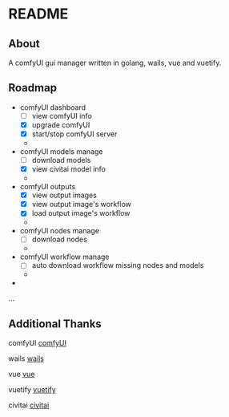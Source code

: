 # README

## About

A comfyUI gui manager written in golang, wails, vue and vuetify.

## Roadmap

- comfyUI dashboard
    - [ ] view comfyUI info
    - [x] upgrade comfyUI
    - [x] start/stop comfyUI server
    -
- comfyUI models manage
    - [ ] download models
    - [x] view civitai model info
    -
- comfyUI outputs
    - [x] view output images
    - [x] view output image's workflow
    - [x] load output image's workflow
    - 
- comfyUI nodes manage
    - [ ] download nodes
    -
- comfyUI workflow manage
    - [ ] auto download workflow missing nodes and models
    -
-

...

## Additional Thanks

comfyUI [comfyUI](https://github.com/comfyanonymous/ComfyUI)

wails [wails](https://github.com/wailsapp/wails)

vue [vue](https://github.com/vuejs/vue)

vuetify [vuetify](https://github.com/vuetifyjs/vuetify)

civitai [civitai](https://civitai.com/)

